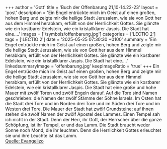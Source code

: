 +++
author = 'Gott'
title = 'Buch der Offenbarung 21,10-14.22-23'
layout = 'post'
description = 'Ein Engel entrückte mich im Geist auf einen großen, hohen Berg und zeigte mir die heilige Stadt Jerusalem, wie sie von Gott her aus dem Himmel herabkam, erfüllt von der Herrlichkeit Gottes. Sie glänzte wie ein kostbarer Edelstein, wie ein kristallklarer Jaspis. Die Stadt hat eine....'
images = ['/symbols/offenbarung.jpg']
categories = ['LECTIO 2']
tags = ['LECTIO 2']
date = '2025-05-25 07:30:30 +0100'
summary = 'Ein Engel entrückte mich im Geist auf einen großen, hohen Berg und zeigte mir die heilige Stadt Jerusalem, wie sie von Gott her aus dem Himmel herabkam, erfüllt von der Herrlichkeit Gottes. Sie glänzte wie ein kostbarer Edelstein, wie ein kristallklarer Jaspis. Die Stadt hat eine....'
linkedsummaryImage = 'offenbarung.jpg'
keepImageRatio = 'true'
+++
Ein Engel entrückte mich im Geist auf einen großen, hohen Berg und zeigte mir die heilige Stadt Jerusalem, wie sie von Gott her aus dem Himmel herabkam,
erfüllt von der Herrlichkeit Gottes. Sie glänzte wie ein kostbarer Edelstein, wie ein kristallklarer Jaspis.
Die Stadt hat eine große und hohe Mauer mit zwölf Toren und zwölf Engeln darauf.<!--more--> Auf die Tore sind Namen geschrieben: die Namen der zwölf Stämme der Söhne Israels.
Im Osten hat die Stadt drei Tore und im Norden drei Tore und im Süden drei Tore und im Westen drei Tore.
Die Mauer der Stadt hat zwölf Grundsteine; auf ihnen stehen die zwölf Namen der zwölf Apostel des Lammes.
Einen Tempel sah ich nicht in der Stadt. Denn der Herr, ihr Gott, der Herrscher über die ganze Schöpfung, ist ihr Tempel, er und das Lamm.
Die Stadt braucht weder Sonne noch Mond, die ihr leuchten. Denn die Herrlichkeit Gottes erleuchtet sie und ihre Leuchte ist das Lamm.<br> [Quelle: Evangelizo](https://evangeliumtagfuertag.org/DE/gospel)